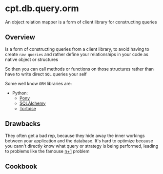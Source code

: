 # cpt.db.query.orm

An object relation mapper is a form of client library for constructing queries

## Overview

Is a form of constructing queries from a client library, to avoid having to
create `raw queries` and rather define your relationships in your code as
native object or structures

So then you can call methods or functions on those structures rather than have
to write direct `SQL` queries your self

Some well know `ORM` libraries are:
  - Python:
    - [Pony](./knfo.md) 
    - [SQLAlchemy](./abct.md) 
    - [Tortoise](./7tf0.md) 

## Drawbacks

They often get a bad rep, because they hide away the inner workings between your
application and the database. It's hard to optimize because you cann't directly
know what query or strategy is being performed, leading to problems like the
famouse [n+1](./ifsu.md) problem

## Cookbook
